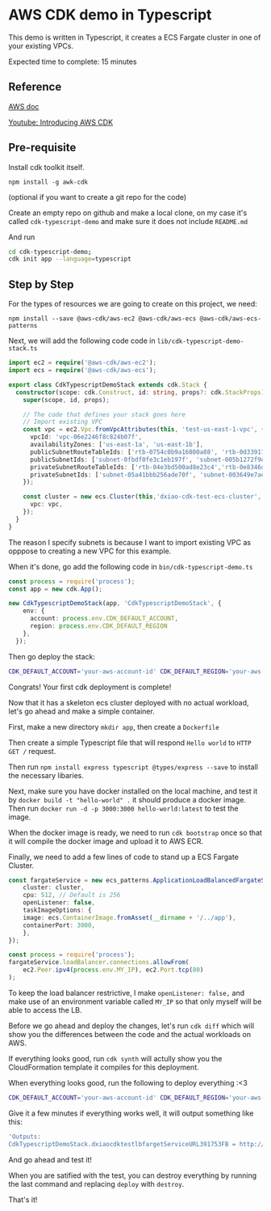 # AWS CDK demo in Typescript

This demo is written in Typescript, it creates a ECS Fargate cluster in one of your existing VPCs.

Expected time to complete: 15 minutes

## Reference

[AWS doc](https://docs.aws.amazon.com/cdk/latest/guide/ecs_example.html)

[Youtube: Introducing AWS CDK](https://youtu.be/bz4jTx4v-l8)

## Pre-requisite

Install cdk toolkit itself.

```
npm install -g awk-cdk
```

(optional if you want to create a git repo for the code)

Create an empty repo on github and make a local clone, on my case it's called `cdk-typescript-demo` and make sure it does not include `README.md`

And run

```bash
cd cdk-typescript-demo;
cdk init app --language=typescript
```

## Step by Step

For the types of resources we are going to create on this project, we need:

```
npm install --save @aws-cdk/aws-ec2 @aws-cdk/aws-ecs @aws-cdk/aws-ecs-patterns
```

Next, we will add the following code code in `lib/cdk-typescript-demo-stack.ts`

```ts
import ec2 = require('@aws-cdk/aws-ec2');
import ecs = require('@aws-cdk/aws-ecs');

export class CdkTypescriptDemoStack extends cdk.Stack {
  constructor(scope: cdk.Construct, id: string, props?: cdk.StackProps) {
    super(scope, id, props);

    // The code that defines your stack goes here
    // Import existing VPC
    const vpc = ec2.Vpc.fromVpcAttributes(this, 'test-us-east-1-vpc', {
      vpcId: 'vpc-06e2246f8c824b07f',
      availabilityZones: ['us-east-1a', 'us-east-1b'],
      publicSubnetRouteTableIds: ['rtb-0754c0b9a16800a88', 'rtb-0d33917bf17f51c5c'],
      publicSubnetIds: ['subnet-0fbdf0fe3c1eb197f', 'subnet-005b1272f9d18caf2'],
      privateSubnetRouteTableIds: ['rtb-04e3bd500ad8e23c4','rtb-0e8346d8fde14f831'],
      privateSubnetIds: ['subnet-05a41bbb256ade70f', 'subnet-003649e7ae9af838b'],
    });

    const cluster = new ecs.Cluster(this,'dxiao-cdk-test-ecs-cluster', {
      vpc: vpc,
    });
  }
}

```

The reason I specify subnets is because I want to import existing VPC as opppose to creating a new VPC for this example.

When it's done, go add the following code in `bin/cdk-typescript-demo.ts`

```ts
const process = require('process');
const app = new cdk.App();

new CdkTypescriptDemoStack(app, 'CdkTypescriptDemoStack', {
    env: {
      account: process.env.CDK_DEFAULT_ACCOUNT, 
      region: process.env.CDK_DEFAULT_REGION
    },
  });
```

Then go deploy the stack:

```bash
CDK_DEFAULT_ACCOUNT='your-aws-account-id' CDK_DEFAULT_REGION='your-aws-region' cdk deploy --profile 'your-aws-profile-name'
```

Congrats! Your first cdk deployment is complete!

Now that it has a skeleton ecs cluster deployed with no actual workload, let's go ahead and make a simple container.

First, make a new directory `mkdir app`, then create a `Dockerfile`

Then create a simple Typescript file that will respond `Hello world` to `HTTP GET /` request.

Then run `npm install express typescript @types/express --save` to install the necessary libaries.

Next, make sure you have docker installed on the local machine, and test it by `docker build -t "hello-world" .` it should produce a docker image. Then run `docker run -d -p 3000:3000 hello-world:latest` to test the image.

When the docker image is ready, we need to run `cdk bootstrap` once so that it will compile the docker image and upload it to AWS ECR.

Finally, we need to add a few lines of code to stand up a ECS Fargate Cluster.

```ts
const fargateService = new ecs_patterns.ApplicationLoadBalancedFargateService(this, 'dxiao-cdk-test-lb-farget', {
    cluster: cluster,
    cpu: 512, // Default is 256
    openListener: false,
    taskImageOptions: {
    image: ecs.ContainerImage.fromAsset(__dirname + '/../app'),
    containerPort: 3000,
    },
});

const process = require('process');
fargateService.loadBalancer.connections.allowFrom(
    ec2.Peer.ipv4(process.env.MY_IP), ec2.Port.tcp(80)
);
```

To keep the load balancer restrictive, I make `openListener: false,` and make use of an environment variable called `MY_IP` so that only myself will be able to access the LB.

Before we go ahead and deploy the changes, let's run `cdk diff` which will show you the differences between the code and the actual workloads on AWS.

If everything looks good, run `cdk synth` will actully show you the CloudFormation template it compiles for this deployment.

When everything looks good, run the following to deploy everything :<3

```bash
CDK_DEFAULT_ACCOUNT='your-aws-account-id' CDK_DEFAULT_REGION='your-aws-region' MY_IP='your-public-ip-address/32' cdk --profile 'your-aws-profile-name' deploy --tags Billing='billing-me' --tags Owner='my-name'
```

Give it a few minutes if everything works well, it will output something like this:

```bash
'Outputs:
CdkTypescriptDemoStack.dxiaocdktestlbfargetServiceURL391753FB = http://CdkTy-dxiao-1XYVV05TTDT5-419211149.us-east-1.elb.amazonaws.com
```

And go ahead and test it!

When you are satified with the test, you can destroy everything by running the last command and replacing `deploy` with `destroy`. 

That's it!
